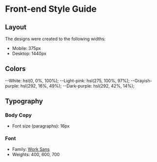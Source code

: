 # Front-end Style Guide

## Layout

The designs were created to the following widths:

- Mobile: 375px
- Desktop: 1440px

## Colors

--White: hsl(0, 0%, 100%);
--Light-pink: hsl(275, 100%, 97%);
--Grayish-purple: hsl(292, 16%, 49%);
--Dark-purple: hsl(292, 42%, 14%);

## Typography

### Body Copy

- Font size (paragraphs): 16px

### Font

- Family: [Work Sans](https://fonts.google.com/specimen/Work+Sans)
- Weights: 400, 600, 700
